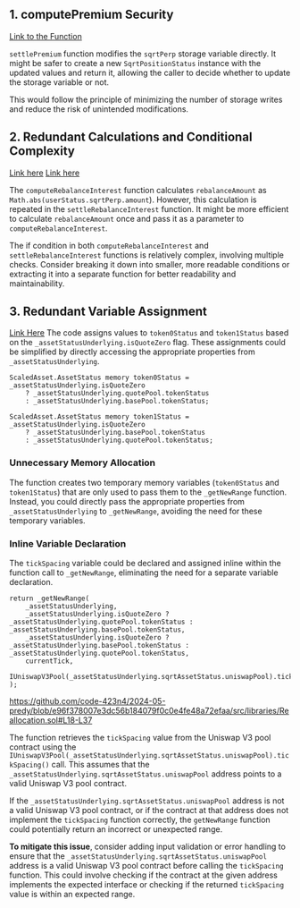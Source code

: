 ## 1. computePremium Security

[Link to the Function](https://github.com/code-423n4/2024-05-predy/blob/e96f378007e3dc56b184079f0c0e4fe48a72efaa/src/libraries/PerpFee.sol#L65-L81)

`settlePremium` function modifies the `sqrtPerp` storage variable directly. It might be safer to create a new `SqrtPositionStatus` instance with the updated values and return it, allowing the caller to decide whether to update the storage variable or not.

This would follow the principle of minimizing the number of storage writes and reduce the risk of unintended modifications.

## 2. Redundant Calculations and Conditional Complexity

[Link here](https://github.com/code-423n4/2024-05-predy/blob/e96f378007e3dc56b184079f0c0e4fe48a72efaa/src/libraries/PerpFee.sol#L111-L132)
[Link here](https://github.com/code-423n4/2024-05-predy/blob/e96f378007e3dc56b184079f0c0e4fe48a72efaa/src/libraries/PerpFee.sol#L136-L153)

The `computeRebalanceInterest` function calculates `rebalanceAmount` as `Math.abs(userStatus.sqrtPerp.amount`). However, this calculation is repeated in the `settleRebalanceInterest` function. It might be more efficient to calculate `rebalanceAmount` once and pass it as a parameter to `computeRebalanceInterest`.

The if condition in both `computeRebalanceInterest` and `settleRebalanceInterest` functions is relatively complex, involving multiple checks. Consider breaking it down into smaller, more readable conditions or extracting it into a separate function for better readability and maintainability.

## 3. Redundant Variable Assignment

[Link Here](https://github.com/code-423n4/2024-05-predy/blob/e96f378007e3dc56b184079f0c0e4fe48a72efaa/src/libraries/Reallocation.sol#L18-L37)
The code assigns values to `token0Status` and `token1Status` based on the `_assetStatusUnderlying.isQuoteZero` flag. These assignments could be simplified by directly accessing the appropriate properties from `_assetStatusUnderlying`.
```solidity
ScaledAsset.AssetStatus memory token0Status = _assetStatusUnderlying.isQuoteZero
    ? _assetStatusUnderlying.quotePool.tokenStatus
    : _assetStatusUnderlying.basePool.tokenStatus;

ScaledAsset.AssetStatus memory token1Status = _assetStatusUnderlying.isQuoteZero
    ? _assetStatusUnderlying.basePool.tokenStatus
    : _assetStatusUnderlying.quotePool.tokenStatus;
```
### Unnecessary Memory Allocation
The function creates two temporary memory variables (`token0Status` and `token1Status`) that are only used to pass them to the `_getNewRange` function. Instead, you could directly pass the appropriate properties from `_assetStatusUnderlying` to `_getNewRange`, avoiding the need for these temporary variables.

### Inline Variable Declaration
The `tickSpacing` variable could be declared and assigned inline within the function call to `_getNewRange`, eliminating the need for a separate variable declaration.
```solidity
return _getNewRange(
    _assetStatusUnderlying,
    _assetStatusUnderlying.isQuoteZero ? _assetStatusUnderlying.quotePool.tokenStatus : _assetStatusUnderlying.basePool.tokenStatus,
    _assetStatusUnderlying.isQuoteZero ? _assetStatusUnderlying.basePool.tokenStatus : _assetStatusUnderlying.quotePool.tokenStatus,
    currentTick,
    IUniswapV3Pool(_assetStatusUnderlying.sqrtAssetStatus.uniswapPool).tickSpacing()
);
```
https://github.com/code-423n4/2024-05-predy/blob/e96f378007e3dc56b184079f0c0e4fe48a72efaa/src/libraries/Reallocation.sol#L18-L37

The function retrieves the `tickSpacing` value from the Uniswap V3 pool contract using the `IUniswapV3Pool(_assetStatusUnderlying.sqrtAssetStatus.uniswapPool).tickSpacing()` call. This assumes that the `_assetStatusUnderlying.sqrtAssetStatus.uniswapPool` address points to a valid Uniswap V3 pool contract.

If the `_assetStatusUnderlying.sqrtAssetStatus.uniswapPool` address is not a valid Uniswap V3 pool contract, or if the contract at that address does not implement the `tickSpacing` function correctly, the `getNewRange` function could potentially return an incorrect or unexpected range.

**To mitigate this issue**, consider adding input validation or error handling to ensure that the `_assetStatusUnderlying.sqrtAssetStatus.uniswapPool` address is a valid Uniswap V3 pool contract before calling the `tickSpacing` function. This could involve checking if the contract at the given address implements the expected interface or checking if the returned `tickSpacing` value is within an expected range.